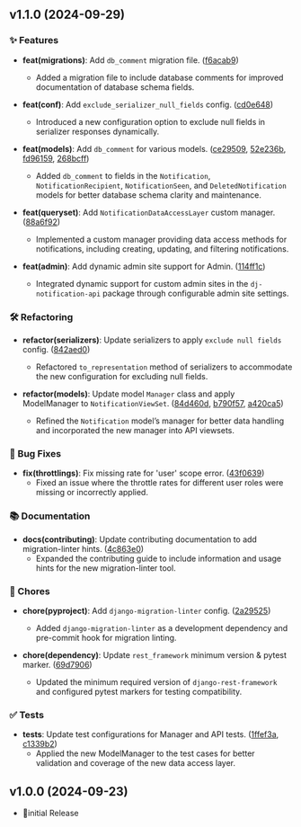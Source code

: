 ## v1.1.0 (2024-09-29)

### ✨ Features
- **feat(migrations)**: Add `db_comment` migration file. ([f6acab9](https://github.com/lazarus-org/dj-notification-api/commit/f6acab9))
  - Added a migration file to include database comments for improved documentation of database schema fields.

- **feat(conf)**: Add `exclude_serializer_null_fields` config. ([cd0e648](https://github.com/lazarus-org/dj-notification-api/commit/cd0e648))
  - Introduced a new configuration option to exclude null fields in serializer responses dynamically.

- **feat(models)**: Add `db_comment` for various models. ([ce29509](https://github.com/lazarus-org/dj-notification-api/commit/ce29509), [52e236b](https://github.com/lazarus-org/dj-notification-api/commit/52e236b), [fd96159](https://github.com/lazarus-org/dj-notification-api/commit/fd96159), [268bcff](https://github.com/lazarus-org/dj-notification-api/commit/268bcff))
  - Added `db_comment` to fields in the `Notification`, `NotificationRecipient`, `NotificationSeen`, and `DeletedNotification` models for better database schema clarity and maintenance.

- **feat(queryset)**: Add `NotificationDataAccessLayer` custom manager. ([88a6f92](https://github.com/lazarus-org/dj-notification-api/commit/88a6f92))
  - Implemented a custom manager providing data access methods for notifications, including creating, updating, and filtering notifications.

- **feat(admin)**: Add dynamic admin site support for Admin. ([114ff1c](https://github.com/lazarus-org/dj-notification-api/commit/114ff1c))
  - Integrated dynamic support for custom admin sites in the `dj-notification-api` package through configurable admin site settings.

### 🛠️ Refactoring
- **refactor(serializers)**: Update serializers to apply `exclude null fields` config. ([842aed0](https://github.com/lazarus-org/dj-notification-api/commit/842aed0))
  - Refactored `to_representation` method of serializers to accommodate the new configuration for excluding null fields.

- **refactor(models)**: Update model `Manager` class and apply ModelManager to `NotificationViewSet`. ([84d460d](https://github.com/lazarus-org/dj-notification-api/commit/84d460d), [b790f57](https://github.com/lazarus-org/dj-notification-api/commit/b790f57), [a420ca5](https://github.com/lazarus-org/dj-notification-api/commit/a420ca5))
  - Refined the `Notification` model’s manager for better data handling and incorporated the new manager into API viewsets.

### 🐛 Bug Fixes
- **fix(throttlings)**: Fix missing rate for 'user' scope error. ([43f0639](https://github.com/lazarus-org/dj-notification-api/commit/43f0639))
  - Fixed an issue where the throttle rates for different user roles were missing or incorrectly applied.

### 📚 Documentation
- **docs(contributing)**: Update contributing documentation to add migration-linter hints. ([4c863e0](https://github.com/lazarus-org/dj-notification-api/commit/4c863e0))
  - Expanded the contributing guide to include information and usage hints for the new migration-linter tool.

### 🔧 Chores
- **chore(pyproject)**: Add `django-migration-linter` config. ([2a29525](https://github.com/lazarus-org/dj-notification-api/commit/2a29525))
  - Added `django-migration-linter` as a development dependency and pre-commit hook for migration linting.

- **chore(dependency)**: Update `rest_framework` minimum version & pytest marker. ([69d7906](https://github.com/lazarus-org/dj-notification-api/commit/69d7906))
  - Updated the minimum required version of `django-rest-framework` and configured pytest markers for testing compatibility.

### ✅ Tests
- **tests**: Update test configurations for Manager and API tests. ([1ffef3a](https://github.com/lazarus-org/dj-notification-api/commit/1ffef3a), [c1339b2](https://github.com/lazarus-org/dj-notification-api/commit/c1339b2))
  - Applied the new ModelManager to the test cases for better validation and coverage of the new data access layer.

## v1.0.0 (2024-09-23)
- 🎉initial Release

